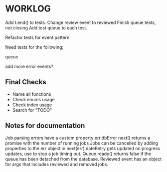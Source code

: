 # WORKLOG

Add t.end() to tests.
Change review event to reviewed
Finish queue tests, not closing
Add test queue to each test.

Refactor tests for event pattern.

Need tests for the following;

queue

add more error events?

## Final Checks

-   Name all functions
-   Check enums usage
-   Check index usage
-   Search for "TODO"

## Notes for documentation

Job parsing errors have a custom property err.dbError
next() returns a promise with the number of running jobs
Jobs can be cancelled by adding properties to the err object in next(err)
dateRetry gets updated on progress updates, use to stop a job timing out.
Queue.ready() returns false if the queue has been detached from the database.
Reviewed event has an object for args that includes reviewed and removed jobs.
